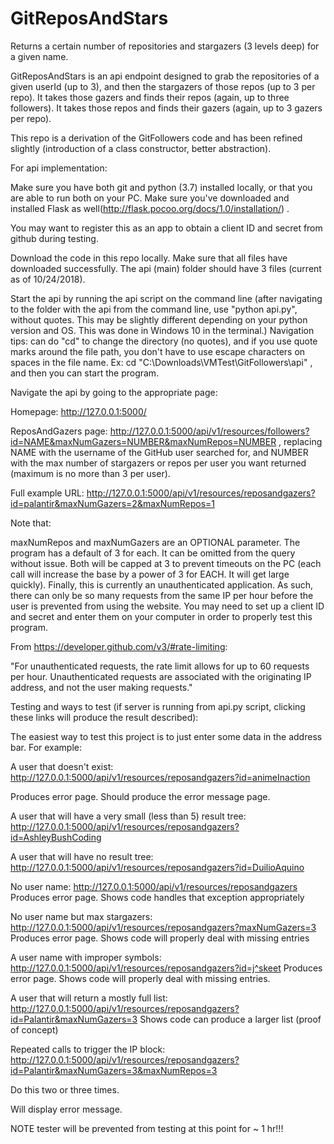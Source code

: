 # GitReposAndStars
Returns a certain number of repositories and stargazers (3 levels deep) for a given name.

GitReposAndStars is an api endpoint designed to grab the repositories of a given userId (up to 3), and then the stargazers of those repos (up to 3 per repo). It takes those gazers and finds their repos (again, up to three followers). It takes those repos and finds their gazers (again, up to 3 gazers per repo).

This repo is a derivation of the GitFollowers code and has been refined slightly (introduction of a class constructor, better abstraction).

For api implementation:

Make sure you have both git and python (3.7) installed locally, or that you are able to run both on your PC. Make sure you've downloaded and installed Flask as well(http://flask.pocoo.org/docs/1.0/installation/) .

You may want to register this as an app to obtain a client ID and secret from github during testing.

Download the code in this repo locally. Make sure that all files have downloaded successfully. The api (main) folder should have 3 files (current as of 10/24/2018).

Start the api by running the api script on the command line (after navigating to the folder with the api from the command line, use "python api.py", without quotes. This may be slightly different depending on your python version and OS. This was done in Windows 10 in the terminal.) Navigation tips: can do "cd" to change the directory (no quotes), and if you use quote marks around the file path, you don't have to use escape characters on spaces in the file name. Ex: cd "C:\Downloads\VMTest\GitFollowers\api" , and then you can start the program.

Navigate the api by going to the appropriate page:

Homepage: http://127.0.0.1:5000/

ReposAndGazers page: http://127.0.0.1:5000/api/v1/resources/followers?id=NAME&maxNumGazers=NUMBER&maxNumRepos=NUMBER ,
replacing NAME with the username of the GitHub user searched for, and NUMBER with the max number of stargazers or repos per user you want returned (maximum is no more than 3 per user). 

Full example URL: http://127.0.0.1:5000/api/v1/resources/reposandgazers?id=palantir&maxNumGazers=2&maxNumRepos=1

Note that:

maxNumRepos and maxNumGazers are an OPTIONAL parameter. The program has a default of 3 for each. It can be omitted from the query without issue.
Both will be capped at 3 to prevent timeouts on the PC (each call will increase the base by a power of 3 for EACH. It will get large quickly).
Finally, this is currently an unauthenticated application. As such, there can only be so many requests from the same IP per hour before the user is prevented from using the website. You may need to set up a client ID and secret and enter them on your computer in order to properly test this program.

From https://developer.github.com/v3/#rate-limiting:

"For unauthenticated requests, the rate limit allows for up to 60 requests per hour. Unauthenticated requests are associated with the originating IP address, and not the user making requests."

Testing and ways to test (if server is running from api.py script, clicking these links will produce the result described):

The easiest way to test this project is to just enter some data in the address bar. For example:

A user that doesn't exist: http://127.0.0.1:5000/api/v1/resources/reposandgazers?id=animeInaction

Produces error page.
Should produce the error message page.


A user that will have a very small (less than 5) result tree: http://127.0.0.1:5000/api/v1/resources/reposandgazers?id=AshleyBushCoding


A user that will have no result tree: http://127.0.0.1:5000/api/v1/resources/reposandgazers?id=DuilioAquino


No user name: 
http://127.0.0.1:5000/api/v1/resources/reposandgazers
Produces error page.
Shows code handles that exception appropriately

No user name but max stargazers: http://127.0.0.1:5000/api/v1/resources/reposandgazers?maxNumGazers=3
Produces error page.
Shows code will properly deal with missing entries


A user name with improper symbols: http://127.0.0.1:5000/api/v1/resources/reposandgazers?id=j^skeet
Produces error page.
Shows code will properly deal with missing entries.

A user that will return a mostly full list:
http://127.0.0.1:5000/api/v1/resources/reposandgazers?id=Palantir&maxNumGazers=3
Shows code can produce a larger list (proof of concept)

Repeated calls to trigger the IP block: 
http://127.0.0.1:5000/api/v1/resources/reposandgazers?id=Palantir&maxNumGazers=3&maxNumRepos=3

Do this two or three times.

Will display error message.


NOTE tester will be prevented from testing at this point for ~ 1 hr!!!
